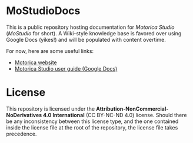 # MoStudioDocs
This is a public repository hosting documentation for *Motorica Studio* (*MoStudio* for short). A Wiki-style knowledge base is favored over using Google Docs (yikes!) and will be populated with content overtime.

For now, here are some useful links:
- [Motorica website](https://www.motorica.ai/)
- [Motorica Studio user guide (Google Docs)](https://docs.google.com/document/d/e/2PACX-1vSEqmBBs6cngvLE4BB4AVtasH601Gsfe5rLUPssLbWOacWo-mXegOY53pn8IZxsUS6O7KsMPtELplIy/pub)

# License
This repository is licensed under the **Attribution-NonCommercial-NoDerivatives 4.0 International** (CC BY-NC-ND 4.0) license. Should there be any inconsistency between this license type, and the one contained inside the license file at the root of the repository, the license file takes precedence.